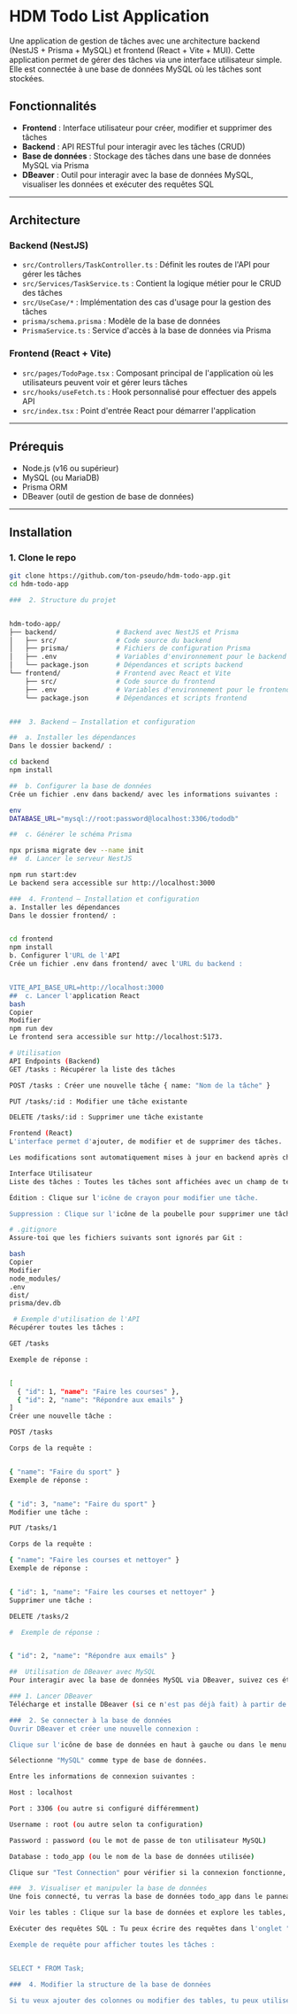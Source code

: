 #  HDM Todo List Application

Une application de gestion de tâches avec une architecture backend (NestJS + Prisma + MySQL) et frontend (React + Vite + MUI). Cette application permet de gérer des tâches via une interface utilisateur simple. Elle est connectée à une base de données MySQL où les tâches sont stockées.

##  Fonctionnalités

- **Frontend** : Interface utilisateur pour créer, modifier et supprimer des tâches
- **Backend** : API RESTful pour interagir avec les tâches (CRUD)
- **Base de données** : Stockage des tâches dans une base de données MySQL via Prisma
- **DBeaver** : Outil pour interagir avec la base de données MySQL, visualiser les données et exécuter des requêtes SQL

---

##  Architecture

### Backend (NestJS)

- `src/Controllers/TaskController.ts` : Définit les routes de l'API pour gérer les tâches
- `src/Services/TaskService.ts` : Contient la logique métier pour le CRUD des tâches
- `src/UseCase/*` : Implémentation des cas d'usage pour la gestion des tâches
- `prisma/schema.prisma` : Modèle de la base de données
- `PrismaService.ts` : Service d'accès à la base de données via Prisma

### Frontend (React + Vite)

- `src/pages/TodoPage.tsx` : Composant principal de l'application où les utilisateurs peuvent voir et gérer leurs tâches
- `src/hooks/useFetch.ts` : Hook personnalisé pour effectuer des appels API
- `src/index.tsx` : Point d'entrée React pour démarrer l'application

---

##  Prérequis

- Node.js (v16 ou supérieur)
- MySQL (ou MariaDB)
- Prisma ORM
- DBeaver (outil de gestion de base de données)

---

##  Installation

###  1. Clone le repo

```bash
git clone https://github.com/ton-pseudo/hdm-todo-app.git
cd hdm-todo-app

###  2. Structure du projet


hdm-todo-app/
├── backend/               # Backend avec NestJS et Prisma
│   ├── src/               # Code source du backend
│   ├── prisma/            # Fichiers de configuration Prisma
│   ├── .env               # Variables d'environnement pour le backend
│   └── package.json       # Dépendances et scripts backend
└── frontend/              # Frontend avec React et Vite
    ├── src/               # Code source du frontend
    ├── .env               # Variables d'environnement pour le frontend
    └── package.json       # Dépendances et scripts frontend


###  3. Backend – Installation et configuration

##  a. Installer les dépendances
Dans le dossier backend/ :

cd backend
npm install

##  b. Configurer la base de données
Crée un fichier .env dans backend/ avec les informations suivantes :

env
DATABASE_URL="mysql://root:password@localhost:3306/tododb"

##  c. Générer le schéma Prisma

npx prisma migrate dev --name init
##  d. Lancer le serveur NestJS

npm run start:dev
Le backend sera accessible sur http://localhost:3000

###  4. Frontend – Installation et configuration
a. Installer les dépendances
Dans le dossier frontend/ :


cd frontend
npm install
b. Configurer l'URL de l'API
Crée un fichier .env dans frontend/ avec l'URL du backend :


VITE_API_BASE_URL=http://localhost:3000
##  c. Lancer l'application React
bash
Copier
Modifier
npm run dev
Le frontend sera accessible sur http://localhost:5173.

# Utilisation
API Endpoints (Backend)
GET /tasks : Récupérer la liste des tâches

POST /tasks : Créer une nouvelle tâche { name: "Nom de la tâche" }

PUT /tasks/:id : Modifier une tâche existante

DELETE /tasks/:id : Supprimer une tâche existante

Frontend (React)
L'interface permet d'ajouter, de modifier et de supprimer des tâches.

Les modifications sont automatiquement mises à jour en backend après chaque action.

Interface Utilisateur
Liste des tâches : Toutes les tâches sont affichées avec un champ de texte pour chaque tâche.

Édition : Clique sur l'icône de crayon pour modifier une tâche.

Suppression : Clique sur l'icône de la poubelle pour supprimer une tâche.

# .gitignore
Assure-toi que les fichiers suivants sont ignorés par Git :

bash
Copier
Modifier
node_modules/
.env
dist/
prisma/dev.db

 # Exemple d'utilisation de l'API
Récupérer toutes les tâches :

GET /tasks

Exemple de réponse :


[
  { "id": 1, "name": "Faire les courses" },
  { "id": 2, "name": "Répondre aux emails" }
]
Créer une nouvelle tâche :

POST /tasks

Corps de la requête :


{ "name": "Faire du sport" }
Exemple de réponse :


{ "id": 3, "name": "Faire du sport" }
Modifier une tâche :

PUT /tasks/1

Corps de la requête :

{ "name": "Faire les courses et nettoyer" }
Exemple de réponse :


{ "id": 1, "name": "Faire les courses et nettoyer" }
Supprimer une tâche :

DELETE /tasks/2

#  Exemple de réponse :


{ "id": 2, "name": "Répondre aux emails" }

##  Utilisation de DBeaver avec MySQL
Pour interagir avec la base de données MySQL via DBeaver, suivez ces étapes :

### 1. Lancer DBeaver
Télécharge et installe DBeaver (si ce n'est pas déjà fait) à partir de DBeaver.io.

###  2. Se connecter à la base de données
Ouvrir DBeaver et créer une nouvelle connexion :

Clique sur l'icône de base de données en haut à gauche ou dans le menu "Database".

Sélectionne "MySQL" comme type de base de données.

Entre les informations de connexion suivantes :

Host : localhost

Port : 3306 (ou autre si configuré différemment)

Username : root (ou autre selon ta configuration)

Password : password (ou le mot de passe de ton utilisateur MySQL)

Database : todo_app (ou le nom de la base de données utilisée)

Clique sur "Test Connection" pour vérifier si la connexion fonctionne, puis sur "Finish" pour établir la connexion.

###  3. Visualiser et manipuler la base de données
Une fois connecté, tu verras la base de données todo_app dans le panneau latéral.

Voir les tables : Clique sur la base de données et explore les tables, notamment la table Task.

Exécuter des requêtes SQL : Tu peux écrire des requêtes dans l'onglet "SQL Editor" pour interroger ou manipuler les données.

Exemple de requête pour afficher toutes les tâches :


SELECT * FROM Task;

###  4. Modifier la structure de la base de données

Si tu veux ajouter des colonnes ou modifier des tables, tu peux utiliser l'interface graphique de DBeaver ou exécuter des requêtes SQL directement pour modifier la structure de la base de données.










